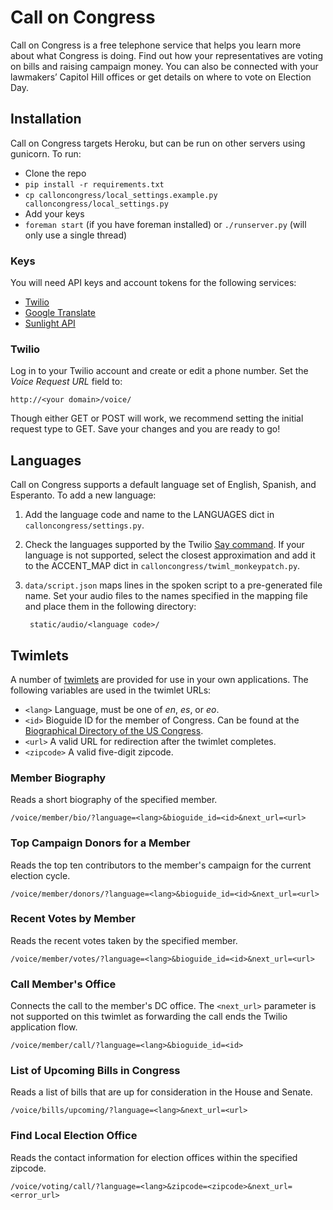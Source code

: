 # Call on Congress

Call on Congress is a free telephone service that helps you learn more about what Congress is doing. Find out how your representatives are voting on bills and raising campaign money. You can also be connected with your lawmakers’ Capitol Hill offices or get details on where to vote on Election Day.

## Installation

Call on Congress targets Heroku, but can be run on other servers using gunicorn. To run:

* Clone the repo
* `pip install -r requirements.txt`
* `cp calloncongress/local_settings.example.py calloncongress/local_settings.py`
* Add your keys
* `foreman start` (if you have foreman installed) or `./runserver.py` (will only use a single thread)

### Keys

You will need API keys and account tokens for the following services:

* [Twilio](http://www.twilio.com/)
* [Google Translate](https://developers.google.com/translate/)
* [Sunlight API](http://services.sunlightlabs.com/)

### Twilio

Log in to your Twilio account and create or edit a phone number. Set the *Voice Request URL* field to:

    http://<your domain>/voice/

Though either GET or POST will work, we recommend setting the initial request type to GET. Save your changes and you are ready to go!

## Languages

Call on Congress supports a default language set of English, Spanish, and Esperanto. To add a new language:

1. Add the language code and name to the LANGUAGES dict in `calloncongress/settings.py`.
1. Check the languages supported by the Twilio [Say command](http://www.twilio.com/docs/api/twiml/say). If your language is not supported, select the closest approximation and add it to the ACCENT_MAP dict in `calloncongress/twiml_monkeypatch.py`.
1. `data/script.json` maps lines in the spoken script to a pre-generated file name. Set your audio files to the names specified in the mapping file and place them in the following directory:

        static/audio/<language code>/

## Twimlets

A number of [twimlets](https://www.twilio.com/labs/twimlets) are provided for use in your own applications. The following variables are used in the twimlet URLs:

* `<lang>` Language, must be one of *en*, *es*, or *eo*.
* `<id>` Bioguide ID for the member of Congress. Can be found at the [Biographical Directory of the US Congress](http://bioguide.congress.gov/biosearch/biosearch.asp).
* `<url>` A valid URL for redirection after the twimlet completes.
* `<zipcode>` A valid five-digit zipcode.

### Member Biography

Reads a short biography of the specified member.

    /voice/member/bio/?language=<lang>&bioguide_id=<id>&next_url=<url>

### Top Campaign Donors for a Member

Reads the top ten contributors to the member's campaign for the current election cycle.

	/voice/member/donors/?language=<lang>&bioguide_id=<id>&next_url=<url>

### Recent Votes by Member

Reads the recent votes taken by the specified member.

    /voice/member/votes/?language=<lang>&bioguide_id=<id>&next_url=<url>

### Call Member's Office

Connects the call to the member's DC office. The `<next_url>` parameter is not supported on this twimlet as forwarding the call ends the Twilio application flow.

    /voice/member/call/?language=<lang>&bioguide_id=<id>

### List of Upcoming Bills in Congress

Reads a list of bills that are up for consideration in the House and Senate.

    /voice/bills/upcoming/?language=<lang>&next_url=<url>

### Find Local Election Office

Reads the contact information for election offices within the specified zipcode.

    /voice/voting/call/?language=<lang>&zipcode=<zipcode>&next_url=<error_url>


